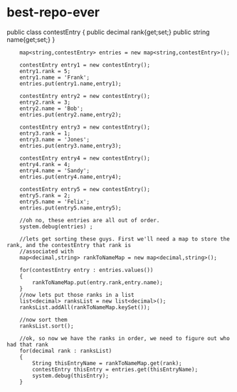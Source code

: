 # best-repo-ever
public class contestEntry
        {
            public decimal rank{get;set;}
            public string name{get;set;}
        }
        
        map<string,contestEntry> entries = new map<string,contestEntry>();
        
        contestEntry entry1 = new contestEntry();
        entry1.rank = 5;
        entry1.name = 'Frank';
        entries.put(entry1.name,entry1);
        
        contestEntry entry2 = new contestEntry();
        entry2.rank = 3;
        entry2.name = 'Bob';
        entries.put(entry2.name,entry2);
        
        contestEntry entry3 = new contestEntry();
        entry3.rank = 1;
        entry3.name = 'Jones';
        entries.put(entry3.name,entry3);
        
        contestEntry entry4 = new contestEntry();
        entry4.rank = 4;
        entry4.name = 'Sandy';
        entries.put(entry4.name,entry4);
        
        contestEntry entry5 = new contestEntry();
        entry5.rank = 2;
        entry5.name = 'Felix';
        entries.put(entry5.name,entry5);
        
        //oh no, these entries are all out of order. 
        system.debug(entries) ;
        
        //lets get sorting these guys. First we'll need a map to store the rank, and the contestEntry that rank is 
        //associated with
        map<decimal,string> rankToNameMap = new map<decimal,string>();
        
        for(contestEntry entry : entries.values())
        {
            rankToNameMap.put(entry.rank,entry.name);
        }
        //now lets put those ranks in a list
        list<decimal> ranksList = new list<decimal>();
        ranksList.addAll(rankToNameMap.keySet());
    
        //now sort them
        ranksList.sort();
        
        //ok, so now we have the ranks in order, we need to figure out who had that rank
        for(decimal rank : ranksList)
        {
            String thisEntryName = rankToNameMap.get(rank);    
            contestEntry thisEntry = entries.get(thisEntryName);
            system.debug(thisEntry);
        }
